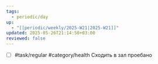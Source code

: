 ```yaml
---
tags:
  - periodic/day
up:
  - "[[periodic/weekly/2025-W21|2025-W21]]"
updated: 2025-05-26T21:14:50+03:00
reviewed: false
---
```


- [ ] #task/regular #category/health Сходить в зал
проебано
